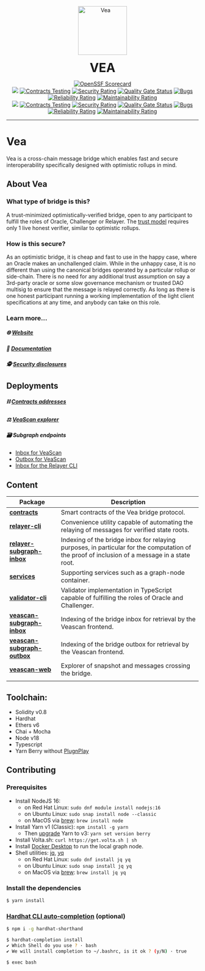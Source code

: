 <p align="center">
  <a href="https://vea.ninja">
    <img alt="Vea" src="https://user-images.githubusercontent.com/22213980/200396519-895ad6ed-2950-476f-89e9-2a648f0fdbce.png?raw=true" width="128">
  </a>
</p>

<p align="center">
  <b style="font-size: 32px;">VEA</b>
</p>

<p align="center">
  <a href="https://api.securityscorecards.dev/projects/github.com/kleros/vea"><img src="https://api.securityscorecards.dev/projects/github.com/kleros/vea/badge" alt="OpenSSF Scorecard"></a>
  </br>
  <!-- DEV BRANCH -->
  <img src="https://img.shields.io/badge/branch-dev-lightgrey">
  <a href="https://github.com/kleros/vea/actions/workflows/contracts-testing.yml"><img src="https://github.com/kleros/vea/actions/workflows/contracts-testing.yml/badge.svg?branch=dev" alt="Contracts Testing"></a>
  <a href="https://sonarcloud.io/summary/new_code?id=kleros_vea"><img src="https://sonarcloud.io/api/project_badges/measure?project=kleros_vea&branch=dev&metric=security_rating" alt="Security Rating"></a>
  <a href="https://sonarcloud.io/summary/new_code?id=kleros_vea"><img src="https://sonarcloud.io/api/project_badges/measure?project=kleros_vea&branch=dev&metric=alert_status" alt="Quality Gate Status"></a>
  <a href="https://sonarcloud.io/summary/new_code?id=kleros_vea"><img src="https://sonarcloud.io/api/project_badges/measure?project=kleros_vea&branch=dev&metric=bugs" alt="Bugs"></a>
  <a href="https://sonarcloud.io/summary/new_code?id=kleros_vea"><img src="https://sonarcloud.io/api/project_badges/measure?project=kleros_vea&branch=dev&metric=reliability_rating" alt="Reliability Rating"></a>
  <a href="https://sonarcloud.io/summary/new_code?id=kleros_vea"><img src="https://sonarcloud.io/api/project_badges/measure?project=kleros_vea&branch=dev&metric=sqale_rating" alt="Maintainability Rating"></a>
  </br>
  <!-- MASTER BRANCH -->
  <img src="https://img.shields.io/badge/branch-master-lightgrey">
  <a href="https://github.com/kleros/vea/actions/workflows/contracts-testing.yml"><img src="https://github.com/kleros/vea/actions/workflows/contracts-testing.yml/badge.svg?branch=master" alt="Contracts Testing"></a>
  <a href="https://sonarcloud.io/summary/new_code?id=kleros_vea"><img src="https://sonarcloud.io/api/project_badges/measure?project=kleros_vea&branch=master&metric=security_rating" alt="Security Rating"></a>
  <a href="https://sonarcloud.io/summary/new_code?id=kleros_vea"><img src="https://sonarcloud.io/api/project_badges/measure?project=kleros_vea&branch=master&metric=alert_status" alt="Quality Gate Status"></a>
  <a href="https://sonarcloud.io/summary/new_code?id=kleros_vea"><img src="https://sonarcloud.io/api/project_badges/measure?project=kleros_vea&branch=master&metric=bugs" alt="Bugs"></a>
  <a href="https://sonarcloud.io/summary/new_code?id=kleros_vea"><img src="https://sonarcloud.io/api/project_badges/measure?project=kleros_vea&branch=master&metric=reliability_rating" alt="Reliability Rating"></a>
  <a href="https://sonarcloud.io/summary/new_code?id=kleros_vea"><img src="https://sonarcloud.io/api/project_badges/measure?project=kleros_vea&branch=master&metric=sqale_rating" alt="Maintainability Rating"></a>
</p>

---

# Vea

Vea is a cross-chain message bridge which enables fast and secure interoperability specifically designed with optimistic rollups in mind.

## About Vea

### What type of bridge is this?

A trust-minimized optimistically-verified bridge, open to any participant to fulfill the roles of Oracle, Challenger or Relayer. The [trust model](https://vitalik.eth.limo/general/2020/08/20/trust.html) requires only 1 live honest verifier, similar to optimistic rollups.

### How is this secure?

As an optimistic bridge, it is cheap and fast to use in the happy case, where an Oracle makes an unchallenged claim.
While in the unhappy case, it is no different than using the canonical bridges operated by a particular rollup or side-chain.
There is no need for any additional trust assumption on say a 3rd-party oracle or some slow governance mechanism or trusted DAO multisig to ensure that the message is relayed correctly.
As long as there is one honest participant running a working implementation of the light client specifications at any time, and anybody can take on this role.

### Learn more...

##### 🌐 [Website](https://vea.ninja)

##### 📖 [Documentation](https://docs.vea.ninja)

##### 🕵️ [Security disclosures](/SECURITY.md)

## Deployments

##### ⛓️ [Contracts addresses](contracts/README.md#deployed-addresses)

##### ⚖️ [VeaScan explorer](https://veascan.io)

##### 🗃️ Subgraph endpoints

- [Inbox for VeaScan](veascan-subgraph-inbox/README.md#deployments)
- [Outbox for VeaScan](veascan-subgraph-outbox/README.md#deployments)
- [Inbox for the Relayer CLI](relayer-subgraph-inbox/README.md#deployments)

## Content

| Package                                                 | Description                                                                                                                                   |
| ------------------------------------------------------- | --------------------------------------------------------------------------------------------------------------------------------------------- |
| **[contracts](/contracts)**                             | Smart contracts of the Vea bridge protocol.                                                                                                   |
| **[relayer-cli](/relayer-cli)**                         | Convenience utility capable of automating the relaying of messages for verified state roots.                                                  |
| **[relayer-subgraph-inbox](/relayer-subgraph-inbox)**   | Indexing of the bridge inbox for relaying purposes, in particular for the computation of the proof of inclusion of a message in a state root. |
| **[services](/services)**                               | Supporting services such as a graph-node container.                                                                                           |
| **[validator-cli](/validator-cli)**                     | Validator implementation in TypeScript capable of fulfilling the roles of Oracle and Challenger.                                              |
| **[veascan-subgraph-inbox](/veascan-subgraph-inbox)**   | Indexing of the bridge inbox for retrieval by the Veascan frontend.                                                                           |
| **[veascan-subgraph-outbox](/veascan-subgraph-outbox)** | Indexing of the bridge outbox for retrieval by the Veascan frontend.                                                                          |
| **[veascan-web](/veascan-web)**                         | Explorer of snapshot and messages crossing the bridge.                                                                                        |
|                                                         |                                                                                                                                               |

## Toolchain:

- Solidity v0.8
- Hardhat
- Ethers v6
- Chai + Mocha
- Node v18
- Typescript
- Yarn Berry without [PlugnPlay](https://yarnpkg.com/getting-started/migration/#switching-to-plugnplay)

## Contributing

### Prerequisites

- Install NodeJS 16:
  - on Red Hat Linux: `sudo dnf module install nodejs:16`
  - on Ubuntu Linux: `sudo snap install node --classic`
  - on MacOS via [brew](https://brew.sh/): `brew install node`
- Install Yarn v1 (Classic): `npm install -g yarn`
  - Then [upgrade](https://yarnpkg.com/getting-started/install#updating-to-the-latest-versions) Yarn to v3: `yarn set version berry`
- Install Volta.sh: `curl https://get.volta.sh | sh`
- Install [Docker Desktop](https://www.docker.com/products/docker-desktop/) to run the local graph node.
- Shell utilities: [jq](https://stedolan.github.io/jq/), [yq](https://mikefarah.gitbook.io/yq/)
  - on Red Hat Linux: `sudo dnf install jq yq`
  - on Ubuntu Linux: `sudo snap install jq yq`
  - on MacOS via [brew](https://brew.sh/): `brew install jq yq`

### Install the dependencies

```bash
$ yarn install
```

### [Hardhat CLI auto-completion](https://hardhat.org/guides/shorthand.html) (optional)

```bash
$ npm i -g hardhat-shorthand

$ hardhat-completion install
✔ Which Shell do you use ? · bash
✔ We will install completion to ~/.bashrc, is it ok ? (y/N) · true

$ exec bash
```
